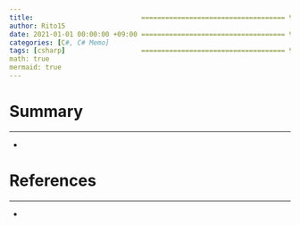 ```yaml
---
title:                           ==================================== 변경!
author: Rito15
date: 2021-01-01 00:00:00 +09:00 ==================================== 변경!
categories: [C#, C# Memo]
tags: [csharp]                   ==================================== 변경!
math: true
mermaid: true
---
```


# Summary
---
- 

# References
---
- 